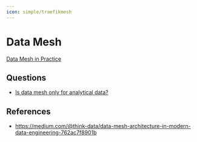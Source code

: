 ```yaml
---
icon: simple/traefikmesh
---
```


# Data Mesh

[Data Mesh in Practice](https://medium.com/@axel.schwanke/data-mesh-in-practice-recommendations-from-roches-journey-e0e0d51c4a89)

## Questions

* [Is data mesh only for analytical data?](https://piethein.medium.com/is-data-mesh-only-for-analytical-data-8456f6207a41)

## References

* https://medium.com/@think-data/data-mesh-architecture-in-modern-data-engineering-762ac7f8901b
